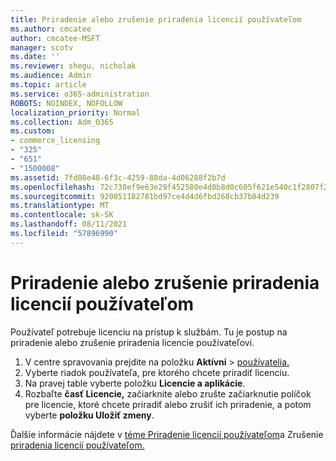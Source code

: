 ```yaml
---
title: Priradenie alebo zrušenie priradenia licencií používateľom
ms.author: cmcatee
author: cmcatee-MSFT
manager: scotv
ms.date: ''
ms.reviewer: shegu, nicholak
ms.audience: Admin
ms.topic: article
ms.service: o365-administration
ROBOTS: NOINDEX, NOFOLLOW
localization_priority: Normal
ms.collection: Adm_O365
ms.custom:
- commerce_licensing
- "325"
- "651"
- "1500008"
ms.assetid: 7fd08e48-6f3c-4259-88da-4d06288f2b7d
ms.openlocfilehash: 72c730ef9e63e29f452580e4d0b8d0c605f621e540c1f2807f284c47aeaa37f5
ms.sourcegitcommit: 920051182781bd97ce4d4d6fbd268cb37b84d239
ms.translationtype: MT
ms.contentlocale: sk-SK
ms.lasthandoff: 08/11/2021
ms.locfileid: "57896990"
---
```

# <a name="assign-or-unassign-licenses-to-users"></a>Priradenie alebo zrušenie priradenia licencií používateľom

Používateľ potrebuje licenciu na prístup k službám. Tu je postup na priradenie alebo zrušenie priradenia licencie používateľovi.
  
1. V centre spravovania prejdite na položku **Aktívni** \> [používatelia.](https://go.microsoft.com/fwlink/p/?linkid=834822)
2. Vyberte riadok používateľa, pre ktorého chcete priradiť licenciu.
3. Na pravej table vyberte položku **Licencie a aplikácie**.
4. Rozbaľte **časť Licencie,** začiarknite alebo zrušte začiarknutie políčok pre licencie, ktoré chcete priradiť alebo zrušiť ich priradenie, a potom vyberte **položku Uložiť zmeny**.

Ďalšie informácie nájdete v [téme Priradenie licencií používateľom](https://docs.microsoft.com/microsoft-365/admin/manage/assign-licenses-to-users)a Zrušenie [priradenia licencií používateľom.](https://docs.microsoft.com/microsoft-365/admin/manage/remove-licenses-from-users)